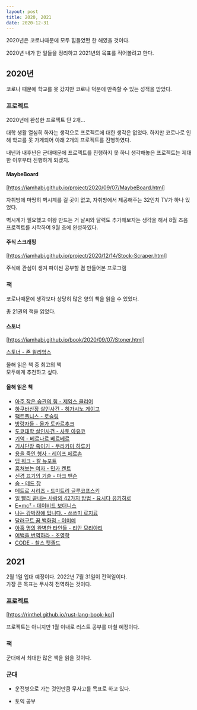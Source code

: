 ```yaml
---
layout: post
title: 2020, 2021
date: 2020-12-31
---
```


2020년은 코로나때문에 모두 힘들었떤 한 해였을 것이다.  

2020년 내가 한 일들을 정리하고 2021년의 목표를 적어볼려고 한다.

## 2020년
코로나 때문에 학교를 못 갔지만 코로나 덕분에 만족할 수 있는 성적을 받았다.  

### 프로젝트

2020년에 완성한 프로젝트 단 2개...  

대학 생활 열심히 하자는 생각으로 프로젝트에 대한 생각은 없었다. 하지만 코로나로 인해 학교를 못 가게되어 아래 2개의 프로젝트를 진행하였다.  

내년과 내후년은 군대때문에 프로젝트를 진행하지 못 하니 생각해놓은 프로젝트는 제대한 이후부터 진행하게 되겠지.

#### MaybeBoard

[https://iamhabi.github.io/project/2020/09/07/MaybeBoard.html]

자취방에 마땅히 벽시계를 걸 곳이 없고, 자취방에서 제공해주는 32인치 TV가 하나 있었다.  

벽시계가 필요했고 이왕 만드는 거 날씨와 달력도 추가해보자는 생각을 해서 8월 즈음 프로젝트를 시작하여 9월 초에 완성하였다.

#### 주식 스크래핑

[https://iamhabi.github.io/project/2020/12/14/Stock-Scraper.html]

주식에 관심이 생겨 파이썬 공부할 겸 만들어본 프로그램

### 책

코로나때문에 생각보다 상당히 많은 양의 책을 읽을 수 있었다.

총 21권의 책을 읽었다.

#### 스토너

[https://iamhabi.github.io/book/2020/09/07/Stoner.html]

[스토너 - 존 윌리엄스](http://www.kyobobook.co.kr/product/detailViewKor.laf?ejkGb=KOR&mallGb=KOR&barcode=9788925538297&orderClick=LEa&Kc=)

올해 읽은 책 중 최고의 책  
모두에게 추천하고 싶다.  

#### 올해 읽은 책

- [아주 작은 습관의 힘 - 제임스 클리어](http://www.kyobobook.co.kr/product/detailViewKor.laf?ejkGb=KOR&mallGb=KOR&barcode=9791162540640&orderClick=LEa&Kc=)
- [하쿠바산장 살인사건 - 히가시노 게이고](http://www.kyobobook.co.kr/product/detailViewKor.laf?ejkGb=KOR&mallGb=KOR&barcode=9788925569130&orderClick=LEa&Kc=)
- [팩트풀니스 - 로슬링](http://www.kyobobook.co.kr/product/detailViewKor.laf?ejkGb=KOR&mallGb=KOR&barcode=9788934985068&orderClick=LEa&Kc=)
- [방랑자들 - 올가 토카르추크](http://www.kyobobook.co.kr/product/detailViewKor.laf?ejkGb=KOR&mallGb=KOR&barcode=9788937444005&orderClick=LEa&Kc=)
- [도쿄대학 살인사건 - 사토 아유코](http://www.kyobobook.co.kr/product/detailViewKor.laf?ejkGb=KOR&mallGb=KOR&barcode=9788970129730&orderClick=LAG&Kc=)
- [기억 - 베르나르 베르베르](http://www.kyobobook.co.kr/product/detailViewKor.laf?ejkGb=KOR&mallGb=KOR&barcode=9788932920337&orderClick=LEa&Kc=)
- [기사단장 죽이기 - 무라카미 하루키](http://www.kyobobook.co.kr/product/detailViewKor.laf?ejkGb=KOR&mallGb=KOR&barcode=9788954646123&orderClick=LEa&Kc=)
- [용을 죽인 형사 - 레이프 페르손](http://www.kyobobook.co.kr/product/detailViewKor.laf?ejkGb=KOR&mallGb=KOR&barcode=9788954651462&orderClick=LEa&Kc=)
- [딥 워크 - 칼 뉴포트](http://www.kyobobook.co.kr/product/detailViewKor.laf?ejkGb=KOR&mallGb=KOR&barcode=9788937434082&orderClick=LEa&Kc=)
- [훔쳐보는 여자 - 민카 켄트](http://www.kyobobook.co.kr/product/detailViewKor.laf?ejkGb=KOR&mallGb=KOR&barcode=9791160073713&orderClick=LEa&Kc=)
- [신경 끄기의 기술 - 마크 맨슨](http://www.kyobobook.co.kr/product/detailViewKor.laf?ejkGb=KOR&mallGb=KOR&barcode=9788901219943&orderClick=LEa&Kc=)
- [숨 - 테드 창](http://www.kyobobook.co.kr/product/detailViewKor.laf?ejkGb=KOR&mallGb=KOR&barcode=9791164050277&orderClick=LAG&Kc=)
- [메트로 시리즈 - 드미트리 글루코프스키](http://www.kyobobook.co.kr/product/detailViewKor.laf?ejkGb=KOR&mallGb=KOR&barcode=9788959522064&orderClick=LEa&Kc=)
- [일 빨리 끝내는 사람의 42가지 방법 - 요시다 유키히로](http://www.kyobobook.co.kr/product/detailViewKor.laf?ejkGb=KOR&mallGb=KOR&barcode=9791190356565&orderClick=LEa&Kc=)
- [E=mc² - 데이비드 보더니스](http://www.kyobobook.co.kr/product/detailViewKor.laf?ejkGb=KOR&mallGb=KOR&barcode=9788901165851&orderClick=LEa&Kc=)
- [나는 강박장애 입니다. - 쓰쓰미 료지료](http://www.kyobobook.co.kr/product/detailViewKor.laf?ejkGb=KOR&mallGb=KOR&barcode=9788984458970&orderClick=LEa&Kc=)
- [달러구트 꿈 백화점 - 이미예](http://www.kyobobook.co.kr/product/detailViewKor.laf?ejkGb=KOR&mallGb=KOR&barcode=9791165341909&orderClick=LEa&Kc=)
- [아홉 명의 완벽한 타인들 - 리안 모리아티](http://www.kyobobook.co.kr/product/detailViewKor.laf?ejkGb=KOR&mallGb=KOR&barcode=9788947545211&orderClick=LEa&Kc=)
- [여백을 번역하라 - 조영학](http://www.kyobobook.co.kr/product/detailViewKor.laf?ejkGb=KOR&mallGb=KOR&barcode=9791157061297&orderClick=LEa&Kc=)
- [CODE - 찰스 펫졸드](http://www.kyobobook.co.kr/product/detailViewKor.laf?ejkGb=KOR&mallGb=KOR&barcode=9788966261253&orderClick=LEa&Kc=)

## 2021

2월 1일 입대 예정이다. 2022년 7월 31일이 전역일이다.  
가장 큰 목표는 무사히 전역하는 것이다.  

### 프로젝트

[https://rinthel.github.io/rust-lang-book-ko/]

프로젝트는 아니지만 1월 이내로 러스트 공부를 마칠 예정이다.  

### 책

군대에서 최대한 많은 책을 읽을 것이다.

### 군대

- 운전병으로 가는 것인만큼 무사고를 목표로 하고 있다.  

- 토익 공부